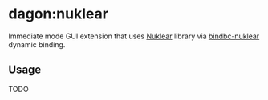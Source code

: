 # dagon:nuklear

Immediate mode GUI extension that uses [Nuklear](https://github.com/Immediate-Mode-UI/Nuklear) library via [bindbc-nuklear](https://github.com/Timu5/bindbc-nuklear) dynamic binding.

## Usage
TODO
